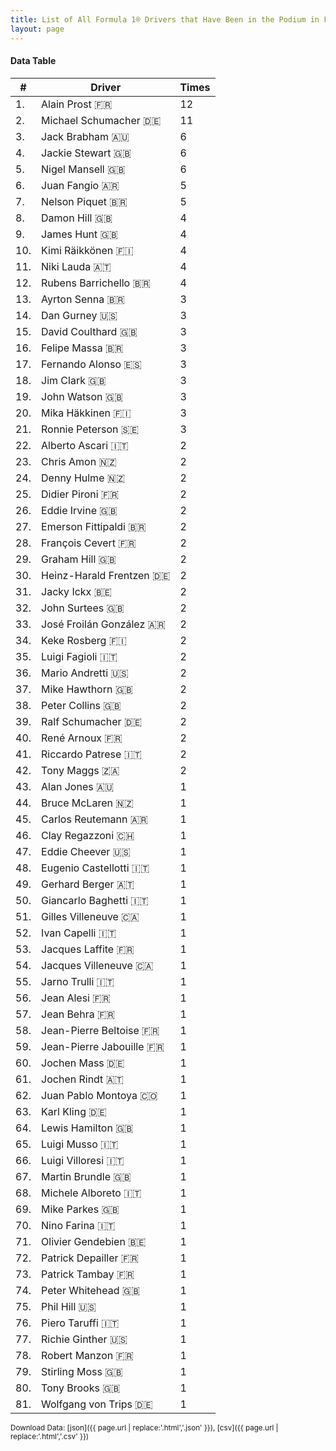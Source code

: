 ```yaml
---
title: List of All Formula 1® Drivers that Have Been in the Podium in France
layout: page
---
```


<canvas id="chart" width="400" height="180"></canvas>
<script>
var data = {
    "datasets": [
        {
            "backgroundColor": "#f3a935",
            "borderColor": "#f68639",
            "borderWidth": 1,
            "data": [
                12.0,
                11.0,
                6.0,
                6.0,
                6.0,
                5.0,
                5.0,
                4.0,
                4.0,
                4.0,
                4.0,
                4.0,
                3.0,
                3.0,
                3.0,
                3.0,
                3.0,
                3.0,
                3.0,
                3.0,
                3.0,
                2.0,
                2.0,
                2.0,
                2.0,
                2.0,
                2.0,
                2.0,
                2.0,
                2.0,
                2.0,
                2.0,
                2.0,
                2.0,
                2.0,
                2.0,
                2.0,
                2.0,
                2.0,
                2.0,
                2.0,
                2.0,
                1.0,
                1.0,
                1.0,
                1.0,
                1.0,
                1.0,
                1.0,
                1.0,
                1.0,
                1.0,
                1.0,
                1.0,
                1.0,
                1.0,
                1.0,
                1.0,
                1.0,
                1.0,
                1.0,
                1.0,
                1.0,
                1.0,
                1.0,
                1.0,
                1.0,
                1.0,
                1.0,
                1.0,
                1.0,
                1.0,
                1.0,
                1.0,
                1.0,
                1.0,
                1.0,
                1.0,
                1.0,
                1.0,
                1.0
            ],
            "label": "Times"
        }
    ],
    "labels": [
        "Alain Prost 🇫🇷",
        "Michael Schumacher 🇩🇪",
        "Jack Brabham 🇦🇺",
        "Jackie Stewart 🇬🇧",
        "Nigel Mansell 🇬🇧",
        "Juan Fangio 🇦🇷",
        "Nelson Piquet 🇧🇷",
        "Damon Hill 🇬🇧",
        "James Hunt 🇬🇧",
        "Kimi Räikkönen 🇫🇮",
        "Niki Lauda 🇦🇹",
        "Rubens Barrichello 🇧🇷",
        "Ayrton Senna 🇧🇷",
        "Dan Gurney 🇺🇸",
        "David Coulthard 🇬🇧",
        "Felipe Massa 🇧🇷",
        "Fernando Alonso 🇪🇸",
        "Jim Clark 🇬🇧",
        "John Watson 🇬🇧",
        "Mika Häkkinen 🇫🇮",
        "Ronnie Peterson 🇸🇪",
        "Alberto Ascari 🇮🇹",
        "Chris Amon 🇳🇿",
        "Denny Hulme 🇳🇿",
        "Didier Pironi 🇫🇷",
        "Eddie Irvine 🇬🇧",
        "Emerson Fittipaldi 🇧🇷",
        "François Cevert 🇫🇷",
        "Graham Hill 🇬🇧",
        "Heinz-Harald Frentzen 🇩🇪",
        "Jacky Ickx 🇧🇪",
        "John Surtees 🇬🇧",
        "José Froilán González 🇦🇷",
        "Keke Rosberg 🇫🇮",
        "Luigi Fagioli 🇮🇹",
        "Mario Andretti 🇺🇸",
        "Mike Hawthorn 🇬🇧",
        "Peter Collins 🇬🇧",
        "Ralf Schumacher 🇩🇪",
        "René Arnoux 🇫🇷",
        "Riccardo Patrese 🇮🇹",
        "Tony Maggs 🇿🇦",
        "Alan Jones 🇦🇺",
        "Bruce McLaren 🇳🇿",
        "Carlos Reutemann 🇦🇷",
        "Clay Regazzoni 🇨🇭",
        "Eddie Cheever 🇺🇸",
        "Eugenio Castellotti 🇮🇹",
        "Gerhard Berger 🇦🇹",
        "Giancarlo Baghetti 🇮🇹",
        "Gilles Villeneuve 🇨🇦",
        "Ivan Capelli 🇮🇹",
        "Jacques Laffite 🇫🇷",
        "Jacques Villeneuve 🇨🇦",
        "Jarno Trulli 🇮🇹",
        "Jean Alesi 🇫🇷",
        "Jean Behra 🇫🇷",
        "Jean-Pierre Beltoise 🇫🇷",
        "Jean-Pierre Jabouille 🇫🇷",
        "Jochen Mass 🇩🇪",
        "Jochen Rindt 🇦🇹",
        "Juan Pablo Montoya 🇨🇴",
        "Karl Kling 🇩🇪",
        "Lewis Hamilton 🇬🇧",
        "Luigi Musso 🇮🇹",
        "Luigi Villoresi 🇮🇹",
        "Martin Brundle 🇬🇧",
        "Michele Alboreto 🇮🇹",
        "Mike Parkes 🇬🇧",
        "Nino Farina 🇮🇹",
        "Olivier Gendebien 🇧🇪",
        "Patrick Depailler 🇫🇷",
        "Patrick Tambay 🇫🇷",
        "Peter Whitehead 🇬🇧",
        "Phil Hill 🇺🇸",
        "Piero Taruffi 🇮🇹",
        "Richie Ginther 🇺🇸",
        "Robert Manzon 🇫🇷",
        "Stirling Moss 🇬🇧",
        "Tony Brooks 🇬🇧",
        "Wolfgang von Trips 🇩🇪"
    ]
};
var options = {
  legend: {
    display: false
  },
  scales: {
    xAxes: [{
      ticks: {
        beginAtZero: true,
        maxRotation: 180,
        display: window.innerWidth > 800
      }
    }],
    yAxes: [{
      ticks: {
        beginAtZero: true
      }
    }]
  },
  onResize: function(chart, size) {
    chart.options.scales.xAxes[0].ticks.display = size.width > 800;
  }
};
new Chart("chart", {
    data: data,
    type: 'bar',
    options: options
});
</script>



#### Data Table

| # | Driver | Times |
|--|--|--|
| 1. | Alain Prost 🇫🇷 | 12 |
| 2. | Michael Schumacher 🇩🇪 | 11 |
| 3. | Jack Brabham 🇦🇺 | 6 |
| 4. | Jackie Stewart 🇬🇧 | 6 |
| 5. | Nigel Mansell 🇬🇧 | 6 |
| 6. | Juan Fangio 🇦🇷 | 5 |
| 7. | Nelson Piquet 🇧🇷 | 5 |
| 8. | Damon Hill 🇬🇧 | 4 |
| 9. | James Hunt 🇬🇧 | 4 |
| 10. | Kimi Räikkönen 🇫🇮 | 4 |
| 11. | Niki Lauda 🇦🇹 | 4 |
| 12. | Rubens Barrichello 🇧🇷 | 4 |
| 13. | Ayrton Senna 🇧🇷 | 3 |
| 14. | Dan Gurney 🇺🇸 | 3 |
| 15. | David Coulthard 🇬🇧 | 3 |
| 16. | Felipe Massa 🇧🇷 | 3 |
| 17. | Fernando Alonso 🇪🇸 | 3 |
| 18. | Jim Clark 🇬🇧 | 3 |
| 19. | John Watson 🇬🇧 | 3 |
| 20. | Mika Häkkinen 🇫🇮 | 3 |
| 21. | Ronnie Peterson 🇸🇪 | 3 |
| 22. | Alberto Ascari 🇮🇹 | 2 |
| 23. | Chris Amon 🇳🇿 | 2 |
| 24. | Denny Hulme 🇳🇿 | 2 |
| 25. | Didier Pironi 🇫🇷 | 2 |
| 26. | Eddie Irvine 🇬🇧 | 2 |
| 27. | Emerson Fittipaldi 🇧🇷 | 2 |
| 28. | François Cevert 🇫🇷 | 2 |
| 29. | Graham Hill 🇬🇧 | 2 |
| 30. | Heinz-Harald Frentzen 🇩🇪 | 2 |
| 31. | Jacky Ickx 🇧🇪 | 2 |
| 32. | John Surtees 🇬🇧 | 2 |
| 33. | José Froilán González 🇦🇷 | 2 |
| 34. | Keke Rosberg 🇫🇮 | 2 |
| 35. | Luigi Fagioli 🇮🇹 | 2 |
| 36. | Mario Andretti 🇺🇸 | 2 |
| 37. | Mike Hawthorn 🇬🇧 | 2 |
| 38. | Peter Collins 🇬🇧 | 2 |
| 39. | Ralf Schumacher 🇩🇪 | 2 |
| 40. | René Arnoux 🇫🇷 | 2 |
| 41. | Riccardo Patrese 🇮🇹 | 2 |
| 42. | Tony Maggs 🇿🇦 | 2 |
| 43. | Alan Jones 🇦🇺 | 1 |
| 44. | Bruce McLaren 🇳🇿 | 1 |
| 45. | Carlos Reutemann 🇦🇷 | 1 |
| 46. | Clay Regazzoni 🇨🇭 | 1 |
| 47. | Eddie Cheever 🇺🇸 | 1 |
| 48. | Eugenio Castellotti 🇮🇹 | 1 |
| 49. | Gerhard Berger 🇦🇹 | 1 |
| 50. | Giancarlo Baghetti 🇮🇹 | 1 |
| 51. | Gilles Villeneuve 🇨🇦 | 1 |
| 52. | Ivan Capelli 🇮🇹 | 1 |
| 53. | Jacques Laffite 🇫🇷 | 1 |
| 54. | Jacques Villeneuve 🇨🇦 | 1 |
| 55. | Jarno Trulli 🇮🇹 | 1 |
| 56. | Jean Alesi 🇫🇷 | 1 |
| 57. | Jean Behra 🇫🇷 | 1 |
| 58. | Jean-Pierre Beltoise 🇫🇷 | 1 |
| 59. | Jean-Pierre Jabouille 🇫🇷 | 1 |
| 60. | Jochen Mass 🇩🇪 | 1 |
| 61. | Jochen Rindt 🇦🇹 | 1 |
| 62. | Juan Pablo Montoya 🇨🇴 | 1 |
| 63. | Karl Kling 🇩🇪 | 1 |
| 64. | Lewis Hamilton 🇬🇧 | 1 |
| 65. | Luigi Musso 🇮🇹 | 1 |
| 66. | Luigi Villoresi 🇮🇹 | 1 |
| 67. | Martin Brundle 🇬🇧 | 1 |
| 68. | Michele Alboreto 🇮🇹 | 1 |
| 69. | Mike Parkes 🇬🇧 | 1 |
| 70. | Nino Farina 🇮🇹 | 1 |
| 71. | Olivier Gendebien 🇧🇪 | 1 |
| 72. | Patrick Depailler 🇫🇷 | 1 |
| 73. | Patrick Tambay 🇫🇷 | 1 |
| 74. | Peter Whitehead 🇬🇧 | 1 |
| 75. | Phil Hill 🇺🇸 | 1 |
| 76. | Piero Taruffi 🇮🇹 | 1 |
| 77. | Richie Ginther 🇺🇸 | 1 |
| 78. | Robert Manzon 🇫🇷 | 1 |
| 79. | Stirling Moss 🇬🇧 | 1 |
| 80. | Tony Brooks 🇬🇧 | 1 |
| 81. | Wolfgang von Trips 🇩🇪 | 1 |

<small>Download Data: [json]({{ page.url | replace:'.html','.json' }}), [csv]({{ page.url | replace:'.html','.csv' }})</small>
